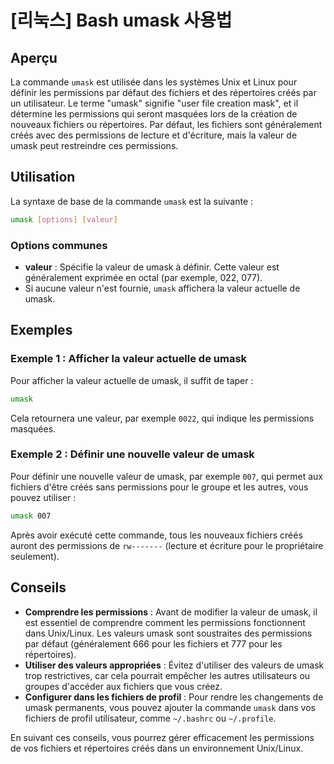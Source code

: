 # [리눅스] Bash umask 사용법

## Aperçu

La commande `umask` est utilisée dans les systèmes Unix et Linux pour définir les permissions par défaut des fichiers et des répertoires créés par un utilisateur. Le terme "umask" signifie "user file creation mask", et il détermine les permissions qui seront masquées lors de la création de nouveaux fichiers ou répertoires. Par défaut, les fichiers sont généralement créés avec des permissions de lecture et d'écriture, mais la valeur de umask peut restreindre ces permissions.

## Utilisation

La syntaxe de base de la commande `umask` est la suivante :

```bash
umask [options] [valeur]
```

### Options communes

- **valeur** : Spécifie la valeur de umask à définir. Cette valeur est généralement exprimée en octal (par exemple, 022, 077).
- Si aucune valeur n'est fournie, `umask` affichera la valeur actuelle de umask.

## Exemples

### Exemple 1 : Afficher la valeur actuelle de umask

Pour afficher la valeur actuelle de umask, il suffit de taper :

```bash
umask
```

Cela retournera une valeur, par exemple `0022`, qui indique les permissions masquées.

### Exemple 2 : Définir une nouvelle valeur de umask

Pour définir une nouvelle valeur de umask, par exemple `007`, qui permet aux fichiers d'être créés sans permissions pour le groupe et les autres, vous pouvez utiliser :

```bash
umask 007
```

Après avoir exécuté cette commande, tous les nouveaux fichiers créés auront des permissions de `rw-------` (lecture et écriture pour le propriétaire seulement).

## Conseils

- **Comprendre les permissions** : Avant de modifier la valeur de umask, il est essentiel de comprendre comment les permissions fonctionnent dans Unix/Linux. Les valeurs umask sont soustraites des permissions par défaut (généralement 666 pour les fichiers et 777 pour les répertoires).
- **Utiliser des valeurs appropriées** : Évitez d'utiliser des valeurs de umask trop restrictives, car cela pourrait empêcher les autres utilisateurs ou groupes d'accéder aux fichiers que vous créez.
- **Configurer dans les fichiers de profil** : Pour rendre les changements de umask permanents, vous pouvez ajouter la commande `umask` dans vos fichiers de profil utilisateur, comme `~/.bashrc` ou `~/.profile`.

En suivant ces conseils, vous pourrez gérer efficacement les permissions de vos fichiers et répertoires créés dans un environnement Unix/Linux.